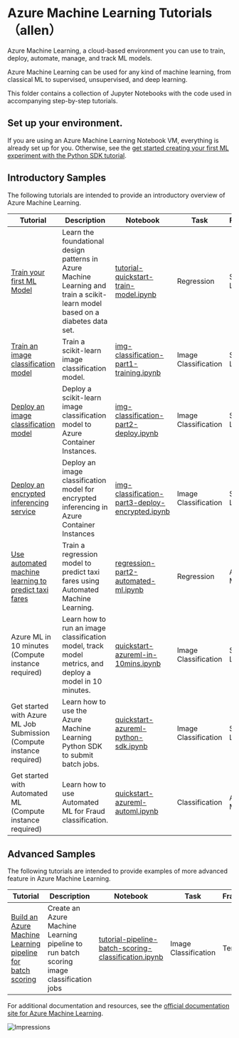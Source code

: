 # Azure Machine Learning Tutorials （allen）

Azure Machine Learning, a cloud-based environment you can use to train, deploy, automate, manage, and track ML models.

Azure Machine Learning can be used for any kind of machine learning, from classical ML to supervised, unsupervised, and deep learning.

This folder contains a collection of Jupyter Notebooks with the code used in accompanying step-by-step tutorials.

## Set up your environment.

If you are using an Azure Machine Learning Notebook VM, everything is already set up for you. Otherwise, see the [get started creating your first ML experiment with the Python SDK tutorial](https://docs.microsoft.com/en-us/azure/machine-learning/tutorial-1st-experiment-sdk-setup).

## Introductory Samples

The following tutorials are intended to provide an introductory overview of Azure Machine Learning.

| Tutorial | Description | Notebook | Task | Framework | 
| --- | --- | --- | --- | --- |
| [Train your first ML Model](https://docs.microsoft.com/azure/machine-learning/tutorial-1st-experiment-sdk-train) | Learn the foundational design patterns in Azure Machine Learning and train a scikit-learn model based on a diabetes data set. | [tutorial-quickstart-train-model.ipynb](create-first-ml-experiment/tutorial-1st-experiment-sdk-train.ipynb) | Regression | Scikit-Learn
| [Train an image classification model](https://docs.microsoft.com/azure/machine-learning/tutorial-train-models-with-aml) | Train a scikit-learn image classification model. | [img-classification-part1-training.ipynb](image-classification-mnist-data/img-classification-part1-training.ipynb) | Image Classification | Scikit-Learn
| [Deploy an image classification model](https://docs.microsoft.com/azure/machine-learning/tutorial-deploy-models-with-aml) | Deploy a scikit-learn image classification model to Azure Container Instances. | [img-classification-part2-deploy.ipynb](image-classification-mnist-data/img-classification-part2-deploy.ipynb) | Image Classification | Scikit-Learn
| [Deploy an encrypted inferencing service](https://docs.microsoft.com/azure/machine-learning/tutorial-deploy-models-with-aml) |Deploy an image classification model for encrypted inferencing in Azure Container Instances | [img-classification-part3-deploy-encrypted.ipynb](image-classification-mnist-data/img-classification-part3-deploy-encrypted.ipynb) | Image Classification | Scikit-Learn
| [Use automated machine learning to predict taxi fares](https://docs.microsoft.com/azure/machine-learning/tutorial-auto-train-models) | Train a regression model to predict taxi fares using Automated Machine Learning. | [regression-part2-automated-ml.ipynb](regression-automl-nyc-taxi-data/regression-automated-ml.ipynb) | Regression | Automated ML 
| Azure ML in 10 minutes (Compute instance required) |Learn how to run an image classification model, track model metrics, and deploy a model in 10 minutes. | [quickstart-azureml-in-10mins.ipynb](compute-instance-quickstarts/quickstart-azureml-in-10mins/quickstart-azureml-in-10mins.ipynb) | Image Classification | Scikit-Learn |
| Get started with Azure ML Job Submission (Compute instance required) |Learn how to use the Azure Machine Learning Python SDK to submit batch jobs. | [quickstart-azureml-python-sdk.ipynb](compute-instance-quickstarts/quickstart-azureml-python-sdk/quickstart-azureml-python-sdk.ipynb) | Image Classification | Scikit-Learn |
| Get started with Automated ML (Compute instance required) | Learn how to use Automated ML for Fraud classification. | [quickstart-azureml-automl.ipynb](compute-instance-quickstarts/quickstart-azureml-automl/quickstart-azureml-automl.ipynb) | Classification | Automated ML |


## Advanced Samples

The following tutorials are intended to provide examples of more advanced feature in Azure Machine Learning.

| Tutorial | Description | Notebook | Task | Framework | 
| --- | --- | --- | --- | --- |
| [Build an Azure Machine Learning pipeline for batch scoring](https://docs.microsoft.com/azure/machine-learning/tutorial-pipeline-batch-scoring-classification) | Create an Azure Machine Learning pipeline to run batch scoring image classification jobs | [tutorial-pipeline-batch-scoring-classification.ipynb](machine-learning-pipelines-advanced/tutorial-pipeline-batch-scoring-classification.ipynb) | Image Classification | TensorFlow

For additional documentation and resources, see the [official documentation site for Azure Machine Learning](https://docs.microsoft.com/azure/machine-learning/).

![Impressions](https://PixelServer20190423114238.azurewebsites.net/api/impressions/MachineLearningNotebooks/tutorials/README.png)
